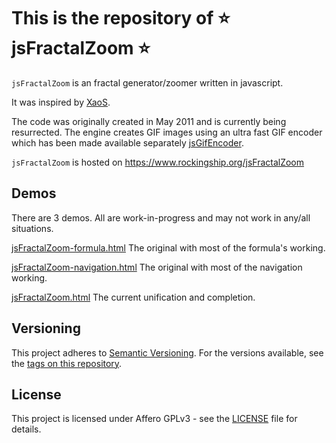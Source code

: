 # This is the repository of :star: jsFractalZoom :star:

`jsFractalZoom` is an fractal generator/zoomer written in javascript.
 
It was inspired by [XaoS](http://xaos.sourceforge.net/black/index.php).

The code was originally created in May 2011 and is currently being resurrected.
The engine creates GIF images using an ultra fast GIF encoder which has been made available separately [jsGifEncoder](https://github.com/xyzzy/jsGifEncoder). 
 
`jsFractalZoom` is hosted on https://www.rockingship.org/jsFractalZoom

## Demos

There are 3 demos. All are work-in-progress and may not work in any/all situations.

[jsFractalZoom-formula.html](jsFractalZoom-formulas.html)
The original with most of the formula's working.

[jsFractalZoom-navigation.html](jsFractalZoom-navigation.html)
The original with most of the navigation working.

[jsFractalZoom.html](jsFractalZoom.html)
The current unification and completion.

## Versioning

This project adheres to [Semantic Versioning](http://semver.org/spec/v2.0.0.html). 
For the versions available, see the [tags on this repository](https://github.com/xyzzy/jsFractalZoom/tags).

## License

This project is licensed under Affero GPLv3 - see the [LICENSE](LICENSE) file for details.
